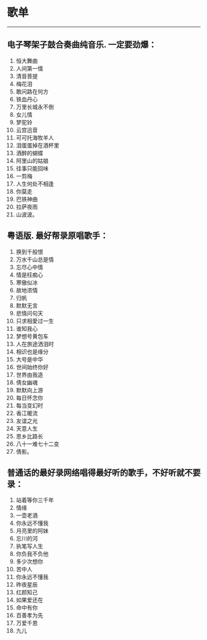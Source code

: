 # 歌单

------

## 电子琴架子鼓合奏曲纯音乐. 一定要劲爆：

1. 恒大舞曲
2. 人间第一情
3. 清音菩提
4. 梅花泪
5. 敢问路在何方
6. 铁血丹心
7. 万里长城永不倒
8. 女儿情
9. 梦驼铃
10. 云宫迅音
11. 可可托海牧羊人
12. 泪蛋蛋掉在酒杯里
13. 酒醉的蝴蝶
14. 阿里山的姑娘
15. 往事只能回味
16. 一剪梅
17. 人生何处不相逢
18. 你莫走
19. 巴铁神曲
20. 拉萨夜雨
21. 山波波。

## 粤语版. 最好帮录原唱歌手：

1. 换到千般恨
2. 万水千山总是情
3. 忘尽心中情
4. 情是枉痴心
5. 寒傲似冰
6. 故地浓情
7. 归帆
8. 默默无言
9. 悲情问句天
10. 只求相愛过一生
11. 谁知我心
12. 梦想号黄包车
13. 人在旅途洒泪时
14. 相识也是缘分
15. 大号是中华
16. 世间始终你好
17. 世界由我造
18. 倩女幽魂
19. 默默向上游
20. 每日怀念你
21. 每当变幻时
22. 香冮暖流
23. 友谊之光
24. 天意人生
25. 思乡比路长
26. 八十一难七十二变
27. 倩影。

## 普通话的最好录网络唱得最好听的歌手，不好听就不要录：

1. 站着等你三千年
2. 情缘
3. 一壶老酒
4. 你永远不懂我
5. 月亮里的阿妹
6. 忘川的河
7. 执笔写人生
8. 你负我不负他
9. 多少次想你
10. 苦中人
11. 你永远不懂我
12. 昨夜星辰
13. 红颜知己
14. 如果爱还在
15. 命中有你
16. 百善孝为先
17. 万爱千恩
18. 九儿